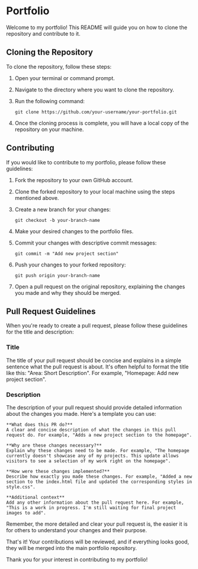 # Portfolio

Welcome to my portfolio! This README will guide you on how to clone the repository and contribute to it.

## Cloning the Repository

To clone the repository, follow these steps:

1. Open your terminal or command prompt.
2. Navigate to the directory where you want to clone the repository.
3. Run the following command:

    ```
    git clone https://github.com/your-username/your-portfolio.git
    ```

4. Once the cloning process is complete, you will have a local copy of the repository on your machine.

## Contributing

If you would like to contribute to my portfolio, please follow these guidelines:

1. Fork the repository to your own GitHub account.
2. Clone the forked repository to your local machine using the steps mentioned above.
3. Create a new branch for your changes:

    ```
    git checkout -b your-branch-name
    ```

4. Make your desired changes to the portfolio files.
5. Commit your changes with descriptive commit messages:

    ```
    git commit -m "Add new project section"
    ```

6. Push your changes to your forked repository:

    ```
    git push origin your-branch-name
    ```

7. Open a pull request on the original repository, explaining the changes you made and why they should be merged.

## Pull Request Guidelines

When you're ready to create a pull request, please follow these guidelines for the title and description:

### Title

The title of your pull request should be concise and explains in a simple sentence what the pull request is about. It's often helpful to format the title like this: "Area: Short Description". For example, "Homepage: Add new project section".

### Description

The description of your pull request should provide detailed information about the changes you made. Here's a template you can use:

```
**What does this PR do?**
A clear and concise description of what the changes in this pull request do. For example, "Adds a new project section to the homepage".

**Why are these changes necessary?**
Explain why these changes need to be made. For example, "The homepage currently doesn't showcase any of my projects. This update allows visitors to see a selection of my work right on the homepage".

**How were these changes implemented?**
Describe how exactly you made these changes. For example, "Added a new section to the index.html file and updated the corresponding styles in style.css".

**Additional context**
Add any other information about the pull request here. For example, "This is a work in progress. I'm still waiting for final project images to add".
```

Remember, the more detailed and clear your pull request is, the easier it is for others to understand your changes and their purpose.

That's it! Your contributions will be reviewed, and if everything looks good, they will be merged into the main portfolio repository.

Thank you for your interest in contributing to my portfolio!
